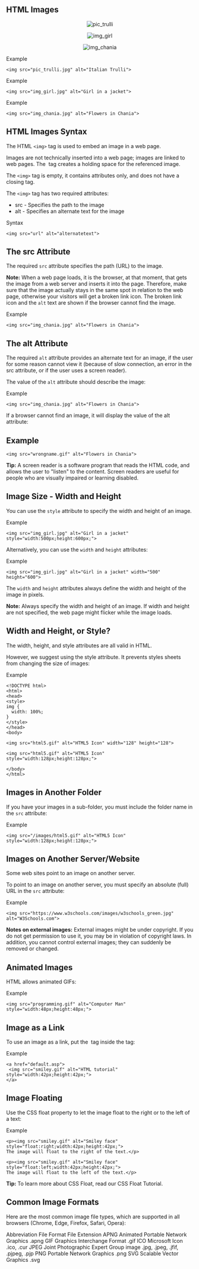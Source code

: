 HTML Images
---

<p align="center"

![pic_trulli](https://user-images.githubusercontent.com/47166768/191548727-657cd380-9afd-4bb9-94ff-be9465a4fee7.jpg)

 </p> 
  
<p align="center" 
 
![img_girl](https://user-images.githubusercontent.com/47166768/191548813-d3c8ebca-2868-4174-8f9a-84dbfe62a189.jpg)

</p>   
 
<p align="center"  
 
![img_chania](https://user-images.githubusercontent.com/47166768/191548863-e77b70e7-dc52-475e-a994-ea17beee2645.jpg)

</p>


Example
```
<img src="pic_trulli.jpg" alt="Italian Trulli">
```

Example
```
<img src="img_girl.jpg" alt="Girl in a jacket">
```

Example
```
<img src="img_chania.jpg" alt="Flowers in Chania">
```


HTML Images Syntax
---
The HTML `<img>` tag is used to embed an image in a web page.

Images are not technically inserted into a web page; images are linked to web pages. The <img> tag creates a holding space for the referenced image.

The `<img>` tag is empty, it contains attributes only, and does not have a closing tag.

The `<img>` tag has two required attributes:

- src - Specifies the path to the image
- alt - Specifies an alternate text for the image


Syntax
```
<img src="url" alt="alternatetext">
```



The src Attribute
---
The required `src` attribute specifies the path (URL) to the image.

**Note:** When a web page loads, it is the browser, at that moment, that gets the image from a web server and inserts it into the page. Therefore, make sure that the image actually stays in the same spot in relation to the web page, otherwise your visitors will get a broken link icon. The broken link icon and the `alt` text are shown if the browser cannot find the image.

Example
```
<img src="img_chania.jpg" alt="Flowers in Chania">
```


The alt Attribute
---
The required `alt` attribute provides an alternate text for an image, if the user for some reason cannot view it (because of slow connection, an error in the src attribute, or if the user uses a screen reader).

The value of the `alt` attribute should describe the image:

Example
```
<img src="img_chania.jpg" alt="Flowers in Chania">
```


If a browser cannot find an image, it will display the value of the alt attribute:

Example
---


```
<img src="wrongname.gif" alt="Flowers in Chania">
```

**Tip:** A screen reader is a software program that reads the HTML code, and allows the user to "listen" to the content. Screen readers are useful for people who are visually impaired or learning disabled.





Image Size - Width and Height
---
You can use the `style` attribute to specify the width and height of an image.

Example


```
<img src="img_girl.jpg" alt="Girl in a jacket" style="width:500px;height:600px;">
```

Alternatively, you can use the `width` and `height` attributes:

Example

```
<img src="img_girl.jpg" alt="Girl in a jacket" width="500" height="600">
```
The `width` and `height` attributes always define the width and height of the image in pixels.

**Note:** Always specify the width and height of an image. If width and height are not specified, the web page might flicker while the image loads.



Width and Height, or Style?
---
The width, height, and style attributes are all valid in HTML.

However, we suggest using the style attribute. It prevents styles sheets from changing the size of images:

Example
```
<!DOCTYPE html>
<html>
<head>
<style>
img {
  width: 100%;
}
</style>
</head>
<body>

<img src="html5.gif" alt="HTML5 Icon" width="128" height="128">

<img src="html5.gif" alt="HTML5 Icon" style="width:128px;height:128px;">

</body>
</html>
```



Images in Another Folder
---
If you have your images in a sub-folder, you must include the folder name in the `src` attribute:

Example
```
<img src="/images/html5.gif" alt="HTML5 Icon" style="width:128px;height:128px;">
```


Images on Another Server/Website
---
Some web sites point to an image on another server.

To point to an image on another server, you must specify an absolute (full) URL in the `src` attribute:

Example
```
<img src="https://www.w3schools.com/images/w3schools_green.jpg" alt="W3Schools.com">
```


**Notes on external images:** External images might be under copyright. If you do not get permission to use it, you may be in violation of copyright laws. In addition, you cannot control external images; they can suddenly be removed or changed.

Animated Images
---
HTML allows animated GIFs:

Example
```
<img src="programming.gif" alt="Computer Man" style="width:48px;height:48px;">
```



Image as a Link
---
To use an image as a link, put the <img> tag inside the <a> tag:

Example
 
 ```
<a href="default.asp">
  <img src="smiley.gif" alt="HTML tutorial" style="width:42px;height:42px;">
</a>
```

 
Image Floating
 ---
Use the CSS float property to let the image float to the right or to the left of a text:

Example
 ```
<p><img src="smiley.gif" alt="Smiley face" style="float:right;width:42px;height:42px;">
The image will float to the right of the text.</p>

<p><img src="smiley.gif" alt="Smiley face" style="float:left;width:42px;height:42px;">
The image will float to the left of the text.</p> 
```
 
**Tip:** To learn more about CSS Float, read our CSS Float Tutorial. 
 

 
Common Image Formats
 ---
Here are the most common image file types, which are supported in all browsers (Chrome, Edge, Firefox, Safari, Opera):

Abbreviation	File Format	File Extension
APNG	Animated Portable Network Graphics	.apng
GIF	Graphics Interchange Format	.gif
ICO	Microsoft Icon	.ico, .cur
JPEG	Joint Photographic Expert Group image	.jpg, .jpeg, .jfif, .pjpeg, .pjp
PNG	Portable Network Graphics	.png
SVG	Scalable Vector Graphics	.svg 

 
 
